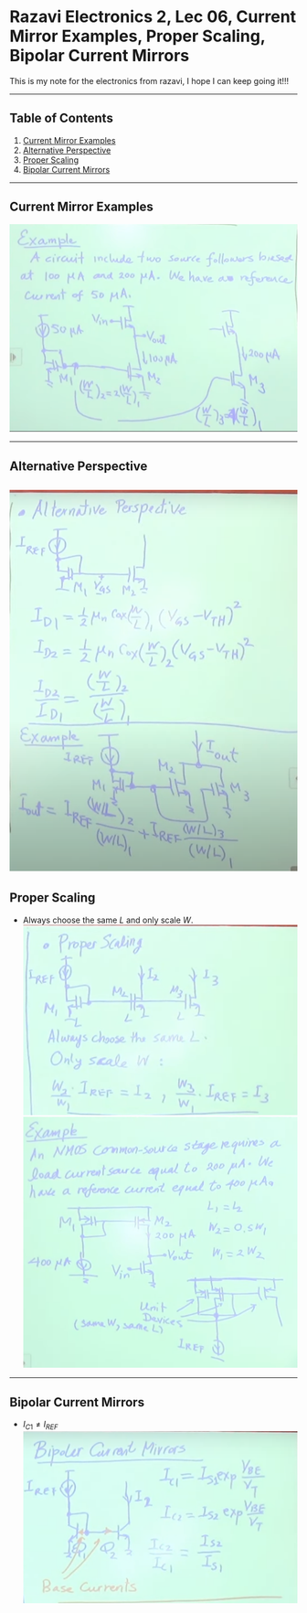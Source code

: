 

# Razavi Electronics 2, Lec 06, Current Mirror Examples, Proper Scaling, Bipolar Current Mirrors

This is my note for the electronics from razavi, I hope I can keep going it!!!

---

## Table of Contents
1. [Current Mirror Examples](#current-mirror-examples)
2. [Alternative Perspective](#alternative-perspective)
3. [Proper Scaling](#proper-scaling)
4. [Bipolar Current Mirrors](#bipolar-current-mirrors)


---
## Current Mirror Examples
![](/images/currentMirrorExp.png)


---
## Alternative Perspective
![](/images/currentMirrorExp2.png)
---
## Proper Scaling
+ Always choose the same $L$ and only scale $W$.
![](/images/ProperScaling.png)
![](/images/ScaleExp.png)
---
## Bipolar Current Mirrors
+ $I_{C1} \neq I_{REF}$
![](/images/BipolarCurrentMirror.png)

